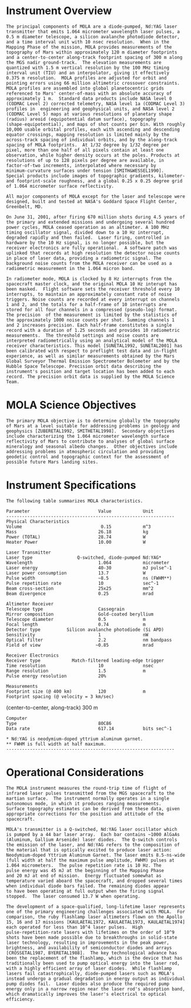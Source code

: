 
 
  Instrument Overview
  ===================
    The principal components of MOLA are a diode-pumped, Nd:YAG laser
    transmitter that emits 1.064 micrometer wavelength laser pulses, a
    0.5 m diameter telescope, a silicon avalanche photodiode detector,
    and a time interval unit with 10 nsec resolution.  When in the
    Mapping Phase of the mission, MOLA provides measurements of the
    topography of Mars within approximately 120 m diameter footprints
    and a center-to-center along-track footprint spacing of 300 m along
    the MGS nadir ground-track.  The elevation measurements are
    quantized with 1.5 m vertical resolution by the 100 MHz timing
    interval unit (TIU) and an interpolator, giving it effectively
    0.375 m resolution.  MOLA profiles are adjusted for orbit and
    pointing errors using 66 million altimetric crossover constraints.
    MOLA profiles are assembled into global planetocentric grids
    referenced to Mars' center-of-mass with an absolute accuracy of
    approximately 1 m.  Standard data products include NASA level 0
    (CODMAC Level 2) corrected telemetry, NASA level 1a (CODMAC Level 3)
    profiles in  engineering and geophysical units, and NASA level 2
    (CODMAC Level 5) maps at various resolutions of planetary shape
    (radius) areoid (equipotential datum surface), topography
    (shape-equipotential), and maps of shot counts per bin. With roughly
    10,000 usable orbital profiles, each with ascending and descending
    equator crossings, mapping resolution is limited mainly by the
    across-track spacing of individual orbits, and by the along-track
    spacing of MOLA footprints.  At 1/32 degree by 1/32 degree per
    pixel, more than one half of all pixels contain at least one
    observation, while higher density occurs at the poles. Products at
    resolutions of up to 128 pixels per degree are available, in
    factor-of-two increments, interpolated where necessary by
    minimum-curvature surfaces under tension [SMITH&WESSEL1990].
    Special products include images of topographic gradients, kilometer-
    and footprint-scale roughness, and a global 0.25 x 0.25 degree grid
    of 1.064 micrometer surface reflectivity.
 
    All major components of MOLA except for the laser and telescope were
    designed, built and tested at NASA's Goddard Space Flight Center,
    Greenbelt, MD.
 
    On June 31, 2001, after firing 670 million shots during 4.5 years of
    the primary and extended missions and undergoing several hundred
    power cycles, MOLA ceased operation as an altimeter. A 100 MHz
    timing oscillator signal, divided down to a 10 Hz interrupt,
    degraded rapidly and then failed.  Laser firing, controlled in
    hardware by the 10 Hz signal, is no longer possible, but the
    receiver electronics are fully operational.  A software patch was
    uplinked that records at high resolution the detector noise counts
    in place of laser data, providing a radiometric signal. The
    background noise counts from the MOLA receiver can be used as a
    radiometric measurement in the 1.064 micron band.
 
    In radiometer mode, MOLA is clocked by 8 Hz interrupts from the
    spacecraft master clock, and the original MOLA 10 Hz interupt has
    been masked.  Flight software sets the receiver threshold every 10
    interrupts, to maintain an approximately constant rate of noise
    triggers. Noise counts are recorded at every interrupt on channels
    1 and 2, and the totals for a half-frame of 10 interrupts are
    stored for all four channels in a compressed (pseudo-log) format.
    The precision  of the measurement is limited by the statistics of
    the approximately 1000 noise counts per shot. Summing channels 1
    and 2 increases precision. Each half-frame constitutes a single
    record with a duration of 1.25 seconds and provides 10 radiometric
    measurements.  The threshold settings and noise counts are
    interpreted radiometrically using an analytical model of the MOLA
    receiver characteristics. This model [SUNETAL1992, SUNETAL2001] has
    been calibrated with respect to preflight test data and in-flight
    experience, as well as similar measurements obtained by the Mars
    Global Surveyor Thermal Emission Spectrometer Bolometer and by the
    Hubble Space Telescope. Precision orbit data describing the
    instrument's position and target location has been added to each
    record. The precision orbit data is supplied by the MOLA Science
    Team.
 
 
  MOLA Science Objectives
  =======================
    The primary MOLA objective is to determine globally the topography
    of Mars at a level suitable for addressing problems in geology and
    geophysics [ZUBERETAL1992, SMITHETAL1998].  Secondary objectives
    include characterizing the 1.064 micrometer wavelength surface
    reflectivity of Mars to contribute to analyses of global surface
    mineralogy and seasonal albedo changes.  Other objectives include
    addressing problems in atmospheric circulation and providing
    geodetic control and topographic context for the assessment of
    possible future Mars landing sites.
 
 
  Instrument Specifications
  =========================
    The following table summarizes MOLA characteristics.
 
    Parameter                          Value            Unit
    ----------------------------------------------------------------
    Physical Characteristics
    Volume                              0.15            m^3
    Mass                               26.18            kg
    Power (TOTAL)                      28.74            W
    Heater Power                       10.00            W
 
    Laser Transmitter
    Laser type                 Q-switched, diode-pumped Nd:YAG*
    Wavelength                         1.064            micrometer
    Laser energy                       40-30            mJ pulse^-1
    Laser power consumption            13.7             W
    Pulse width                        ~8.5             ns (FWHM**)
    Pulse repetition rate              10               sec^-1
    Beam cross-section                 25x25            mm^2
    Beam divergence                    0.25             mrad
 
    Altimeter Receiver
    Telescope type                     Cassegrain
    Mirror composition                 Gold-coated beryllium
    Telescope diameter                 0.5              m
    Focal length                       0.74             m
    Detector type          Silicon avalanche photodiode (Si APD)
    Sensitivity                        1                nW
    Optical filter                     2.2              nm bandpass
    Field of view                     ~0.85             mrad
 
    Receiver Electronics
    Receiver type            Match-filtered leading-edge trigger
    Time resolution                    10               nsec
    Range resolution                   1.5              m
    Pulse energy resolution            20%
 
    Measurements
    Footprint size (@ 400 km)          120              m
    Footprint spacing (@ velocity = 3 km/sec)
   (center-to-center, along-track)   300                m
 
    Computer
    Type                               80C86
    Data rate                          617.14           bits sec^-1
 
    * Nd:YAG is neodymium-doped yttrium aluminum garnet.
    ** FWHM is full width at half maximum.
    ----------------------------------------------------------------
 
 
  Operational Considerations
  ==========================
    The MOLA instrument measures the round-trip time of flight of
    infrared laser pulses transmitted from the MGS spacecraft to the
    martian surface.  The instrument normally operates in a single
    autonomous mode, in which it produces ranging measurements.
    Surface topography estimates can be derived from these data, given
    appropriate corrections for the position and attitude of the
    spacecraft.
 
    MOLA's transmitter is a Q-switched, Nd:YAG laser oscillator which
    is pumped by a 44 bar laser array.  Each bar contains ~1000 AlGaAs
    (Aluminum, Gallium Arsenide) laser diodes.  The Q-switch controls
    the emission of the laser, and Nd:YAG refers to the composition of
    the material that is optically excited to produce laser action:
    Neodymium-doped Yttrium Aluminum Garnet. The laser emits 8.5-ns-wide
    (full width at half the maximum pulse amplitude, FWHM) pulses at
    1.064 micrometers.  The pulse repetition rate is 10 Hz. The
    pulse energy was 45 mJ at the beginning of the Mapping Phase
    and 20 mJ at end of mission.  Energy fluctuated somewhat as
    temperature varied aboard the spacecraft, and dropped several times
    when individual diode bars failed. The remaining diodes appear
    to have been operating at full output when the firing signal
    stopped.  The laser consumed 13.7 W when operating.
 
    The development of a space-qualified, long-lifetime laser represents
    one of the primary engineering challenges associated with MOLA.  For
    comparison, the ruby flashlamp laser altimeters flown on the Apollo
    15, 16 and 17 missions [KAULAETAL1972, KAULAETAL1973, KAULAETAL1974]
    each operated for less than 10^4 laser pulses.  High
    pulse-repetition-rate lasers with lifetimes on the order of 10^9
    shots have been made possible due to breakthroughs in solid-state
    laser technology, resulting in improvements in the peak power,
    brightness, and availability of semiconductor diodes and arrays
    [CROSSETAL1987, BYERETAL1988].  The key technological advance has
    been the replacement of the flashlamp, which is the device that has
    traditionally been used to pump optical energy into the laser rod,
    with a highly efficient array of laser diodes.  While flashlamp
    lasers fail catastrophically, diode-pumped lasers such as MOLA's
    instead undergo a gradual degradation in energy output as individual
    pump diodes fail.  Laser diodes also produce the required pump
    energy only in a narrow region near the laser rod's absorption band,
    which dramatically improves the laser's electrical to optical
    efficiency.

        